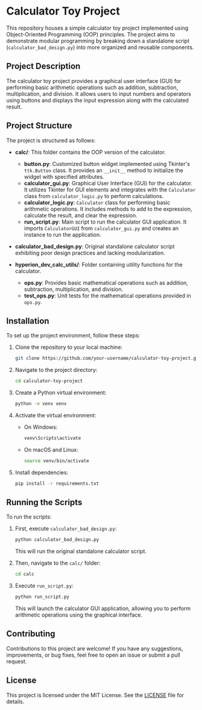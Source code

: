 # Calculator Toy Project

This repository houses a simple calculator toy project implemented using Object-Oriented Programming (OOP) principles. The project aims to demonstrate modular programming by breaking down a standalone script (`calculator_bad_design.py`) into more organized and reusable components.

## Project Description

The calculator toy project provides a graphical user interface (GUI) for performing basic arithmetic operations such as addition, subtraction, multiplication, and division. It allows users to input numbers and operators using buttons and displays the input expression along with the calculated result.

## Project Structure

The project is structured as follows:

- **calc/**: This folder contains the OOP version of the calculator.
  - **button.py**: Customized button widget implemented using Tkinter's `ttk.Button` class. It provides an `__init__` method to initialize the widget with specified attributes.
  - **calculator_gui.py**: Graphical User Interface (GUI) for the calculator. It utilizes Tkinter for GUI elements and integrates with the `Calculator` class from `calculator_logic.py` to perform calculations.
  - **calculator_logic.py**: `Calculator` class for performing basic arithmetic operations. It includes methods to add to the expression, calculate the result, and clear the expression.
  - **run_script.py**: Main script to run the calculator GUI application. It imports `CalculatorGUI` from `calculator_gui.py` and creates an instance to run the application.

- **calculator_bad_design.py**: Original standalone calculator script exhibiting poor design practices and lacking modularization.

- **hyperion_dev_calc_utils/**: Folder containing utility functions for the calculator.
  - **ops.py**: Provides basic mathematical operations such as addition, subtraction, multiplication, and division.
  - **test_ops.py**: Unit tests for the mathematical operations provided in `ops.py`.

## Installation

To set up the project environment, follow these steps:

1. Clone the repository to your local machine:

   ```bash
   git clone https://github.com/your-username/calculator-toy-project.git
   ```

2. Navigate to the project directory:

   ```bash
   cd calculator-toy-project
   ```

3. Create a Python virtual environment:

   ```bash
   python -m venv venv
   ```

4. Activate the virtual environment:

   - On Windows:

     ```bash
     venv\Scripts\activate
     ```

   - On macOS and Linux:

     ```bash
     source venv/bin/activate
     ```

5. Install dependencies:

   ```bash
   pip install -r requirements.txt
   ```

## Running the Scripts

To run the scripts:

1. First, execute `calculator_bad_design.py`:

   ```bash
   python calculator_bad_design.py
   ```

   This will run the original standalone calculator script.

2. Then, navigate to the `calc/` folder:

   ```bash
   cd calc
   ```

3. Execute `run_script.py`:

   ```bash
   python run_script.py
   ```

   This will launch the calculator GUI application, allowing you to perform arithmetic operations using the graphical interface.

## Contributing

Contributions to this project are welcome! If you have any suggestions, improvements, or bug fixes, feel free to open an issue or submit a pull request.

## License

This project is licensed under the MIT License. See the [LICENSE](LICENSE) file for details.
